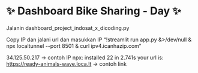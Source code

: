 # :sparkles: Dashboard Bike Sharing - Day :sparkles:

Jalanin
dashboard_project_indosat_x_dicoding.py

Copy IP dan jalani url dan masukkan IP
“!streamlit run app.py &>/dev/null & npx localtunnel --port 8501 & curl ipv4.icanhazip.com”

34.125.50.217 -> contoh IP
npx: installed 22 in 2.741s
your url is: https://ready-animals-wave.loca.lt -> contoh link
